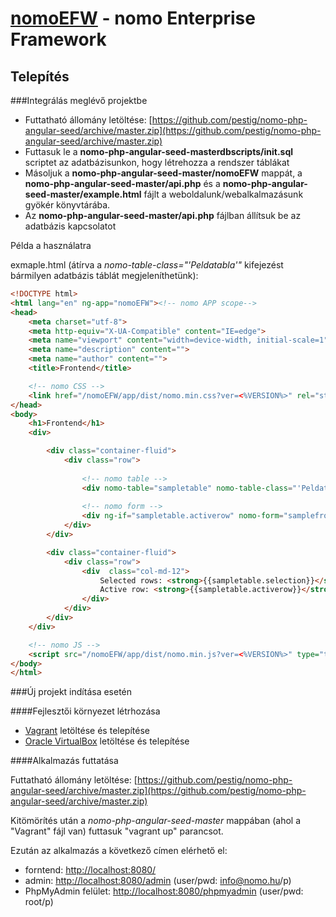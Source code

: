 [nomoEFW](http://nomo.hu/) - nomo Enterprise Framework 
======================================================


Telepítés
--------------------------------------

###Integrálás meglévő projektbe

 - Futtatható állomány letöltése: [https://github.com/pestig/nomo-php-angular-seed/archive/master.zip](https://github.com/pestig/nomo-php-angular-seed/archive/master.zip) 
 - Futtasuk le a **nomo-php-angular-seed-masterdbscripts/init.sql** scriptet az adatbázisunkon, hogy létrehozza a rendszer táblákat
 - Másoljuk a **nomo-php-angular-seed-master/nomoEFW** mappát, a **nomo-php-angular-seed-master/api.php** és a **nomo-php-angular-seed-master/example.html** fájlt a weboldalunk/webalkalmazásunk gyökér könyvtárába.
 - Az **nomo-php-angular-seed-master/api.php** fájlban állítsuk be az adatbázis kapcsolatot
 
Példa a használatra

exmaple.html (átírva a *nomo-table-class="'Peldatabla'"* kifejezést bármilyen adatbázis táblát megjeleníthetünk):

```html
<!DOCTYPE html>
<html lang="en" ng-app="nomoEFW"><!-- nomo APP scope-->
<head>
    <meta charset="utf-8">
    <meta http-equiv="X-UA-Compatible" content="IE=edge">
    <meta name="viewport" content="width=device-width, initial-scale=1">
    <meta name="description" content="">
    <meta name="author" content="">
    <title>Frontend</title>

    <!-- nomo CSS -->
	<link href="/nomoEFW/app/dist/nomo.min.css?ver=<%VERSION%>" rel="stylesheet" type="text/css">
</head>
<body>
	<h1>Frontend</h1>
	<div>

        <div class="container-fluid">
            <div class="row">
                
                <!-- nomo table -->
                <div nomo-table="sampletable" nomo-table-class="'Peldatabla'" class="col-md-6"></div>
                
                <!-- nomo form -->
                <div ng-if="sampletable.activerow" nomo-form="samplefrom" nomo-form-class="sampletable.class" nomo-form-id="sampletable.activerow.rowid"  class="col-md-6"></div>
            </div>
        </div>

        <div class="container-fluid">
            <div class="row">
                <div  class="col-md-12">
                    Selected rows: <strong>{{sampletable.selection}}</strong><br />
                    Active row: <strong>{{sampletable.activerow}}</strong><br />
                </div>
            </div>
        </div>
	</div>

    <!-- nomo JS -->
	<script src="/nomoEFW/app/dist/nomo.min.js?ver=<%VERSION%>" type="text/javascript"></script>
</body>
</html>
```


###Új projekt indítása esetén

####Fejlesztői környezet létrhozása

 - [Vagrant](https://www.vagrantup.com/downloads.html) letöltése és telepítése
 - [Oracle VirtualBox](https://www.virtualbox.org/wiki/Downloads) letöltése és telepítése
 
####Alkalmazás futtatása

Futtatható állomány letöltése: [https://github.com/pestig/nomo-php-angular-seed/archive/master.zip](https://github.com/pestig/nomo-php-angular-seed/archive/master.zip) 

Kitömörítés után a *nomo-php-angular-seed-master*  mappában (ahol a "Vagrant" fájl van) futtasuk "vagrant up" parancsot.

Ezután az alkalmazás a következő címen elérhető el: 

 - forntend: [http://localhost:8080/](http://localhost:8080/)
 - admin: [http://localhost:8080/admin](http://localhost:8080/admin) (user/pwd: info@nomo.hu/p)
 - PhpMyAdmin felület: [http://localhost:8080/phpmyadmin](http://localhost:8080/phpmyadmin) (user/pwd: root/p)
